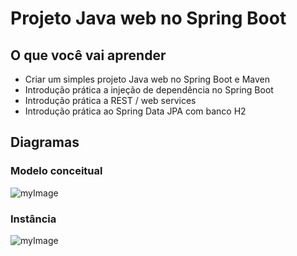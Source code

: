 # Projeto Java web no Spring Boot

## O que você vai aprender
- Criar um simples projeto Java web no Spring Boot e Maven
- Introdução prática a injeção de dependência no Spring Boot
- Introdução prática a REST / web services
- Introdução prática ao Spring Data JPA com banco H2

## Diagramas

### Modelo conceitual

![myImage](https://github.com/devsuperior/aulao005/raw/master/domain-model.png)

### Instância

![myImage](https://github.com/devsuperior/aulao005/raw/master/domain-instance.png)
